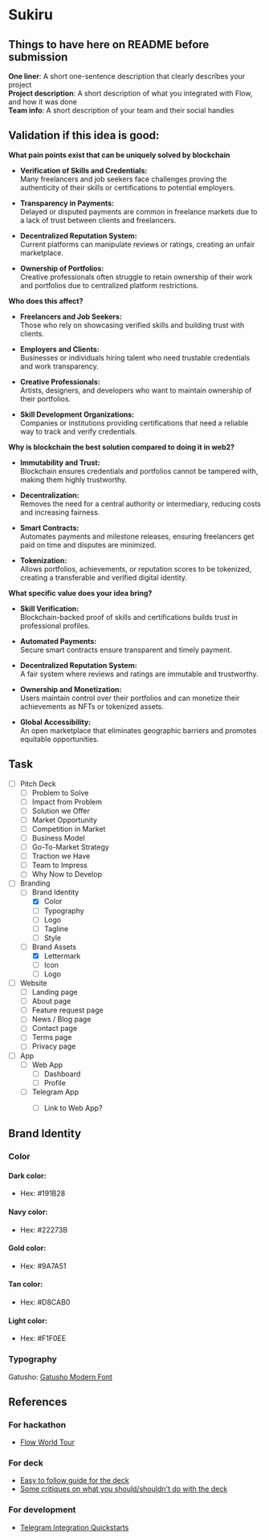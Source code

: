 # Sukiru

## Things to have here on README before submission
**One liner**: A short one-sentence description that clearly describes your project <br/>
**Project description**: A short description of what you integrated with Flow, and how it was done <br/>
**Team info**: A short description of your team and their social handles

## Validation if this idea is good:

**What pain points exist that can be uniquely solved by blockchain** <br/>
- **Verification of Skills and Credentials:** <br/>
Many freelancers and job seekers face challenges proving the authenticity of their skills or certifications to potential employers.

- **Transparency in Payments:** <br/>
Delayed or disputed payments are common in freelance markets due to a lack of trust between clients and freelancers.

- **Decentralized Reputation System:** <br/>
Current platforms can manipulate reviews or ratings, creating an unfair marketplace.

- **Ownership of Portfolios:** <br/>
Creative professionals often struggle to retain ownership of their work and portfolios due to centralized platform restrictions.


**Who does this affect?** <br/>
- **Freelancers and Job Seekers:** <br/>
Those who rely on showcasing verified skills and building trust with clients.

- **Employers and Clients:** <br/>
Businesses or individuals hiring talent who need trustable credentials and work transparency.

- **Creative Professionals:** <br/>
Artists, designers, and developers who want to maintain ownership of their portfolios.

- **Skill Development Organizations:** <br/>
Companies or institutions providing certifications that need a reliable way to track and verify credentials.


**Why is blockchain the best solution compared to doing it in web2?** <br/>
- **Immutability and Trust:** <br/>
Blockchain ensures credentials and portfolios cannot be tampered with, making them highly trustworthy.

- **Decentralization:** <br/>
Removes the need for a central authority or intermediary, reducing costs and increasing fairness.

- **Smart Contracts:** <br/>
Automates payments and milestone releases, ensuring freelancers get paid on time and disputes are minimized.

- **Tokenization:** <br/>
Allows portfolios, achievements, or reputation scores to be tokenized, creating a transferable and verified digital identity.


**What specific value does your idea bring?** <br/>
- **Skill Verification:** <br/>
Blockchain-backed proof of skills and certifications builds trust in professional profiles.

- **Automated Payments:** <br/>
Secure smart contracts ensure transparent and timely payment.

- **Decentralized Reputation System:** <br/>
A fair system where reviews and ratings are immutable and trustworthy.

- **Ownership and Monetization:** <br/>
Users maintain control over their portfolios and can monetize their achievements as NFTs or tokenized assets.

- **Global Accessibility:** <br/>
An open marketplace that eliminates geographic barriers and promotes equitable opportunities.


## Task
- [ ] Pitch Deck
	- [ ] Problem to Solve
	- [ ] Impact from Problem
	- [ ] Solution we Offer
	- [ ] Market Opportunity
	- [ ] Competition in Market
	- [ ] Business Model
	- [ ] Go-To-Market Strategy
	- [ ] Traction we Have
	- [ ] Team to Impress
	- [ ] Why Now to Develop
- [ ] Branding
	- [ ] Brand Identity
		- [x] Color
		- [ ] Typography
		- [ ] Logo
		- [ ] Tagline
		- [ ] Style
	- [ ] Brand Assets
		- [x] Lettermark
		- [ ] Icon
		- [ ] Logo
- [ ] Website
	- [ ] Landing page
	- [ ] About page
	- [ ] Feature request page
	- [ ] News / Blog page
	- [ ] Contact page
	- [ ] Terms page
	- [ ] Privacy page
- [ ] App
	- [ ] Web App
		- [ ] Dashboard
		- [ ] Profile
	- [ ] Telegram App
		- [ ] Link to Web App?


## Brand Identity

### Color

#### **Dark color:**
- Hex: #191B28

#### **Navy color:**
- Hex: #22273B

#### **Gold color:**
- Hex: #9A7A51

#### **Tan color:**
- Hex: #D8CAB0

#### **Light color:**
- Hex: #F1F0EE


### Typography

Gatusho: [Gatusho Modern Font](https://elements.envato.com/gatusho-modern-font-VHUYUPT "Gatusho Modern Font")

## References

### For hackathon
- [Flow World Tour](https://flow.com/world-tour "Flow World Tour")

### For deck
- [Easy to follow guide for the deck](https://www.youtube.com/watch?v=G1uoOt9rokA)
- [Some critiques on what you should/shouldn't do with the deck](https://www.youtube.com/watch?v=xh37O2GQUl4)

### For development
- [Telegram Integration Quickstarts](https://github.com/onflow/Telegram-Integration-Quickstarts "Telegram Integration Quickstarts")